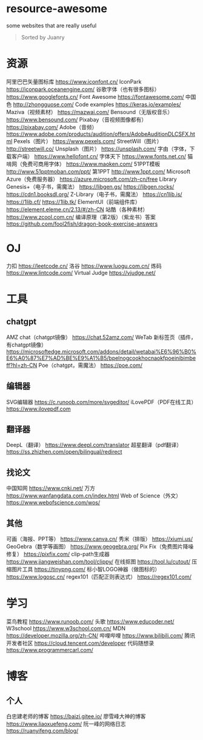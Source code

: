 # resource-awesome
some websites that are really useful 
> Sorted by Juanry
# 资源
阿里巴巴矢量图标库 https://www.iconfont.cn/
IconPark https://iconpark.oceanengine.com/
谷歌字体（也有很多图标） https://www.googlefonts.cn/
Font Awesome https://fontawesome.com/
中国色 http://zhongguose.com/
Code examples https://keras.io/examples/
Maziva（视频素材） https://mazwai.com/
Bensound（无版权音乐） https://www.bensound.com/
Pixabay（音视频图像都有） https://pixabay.com/
Adobe（音频） https://www.adobe.com/products/audition/offers/AdobeAuditionDLCSFX.html
Pexels（图片） https://www.pexels.com/
StreetWill（图片） http://streetwill.co/
Unsplash（图片） https://unsplash.com/
字由（字体，下载客户端） https://www.hellofont.cn/
字体天下 https://www.fonts.net.cn/ 
猫啃网（免费可商用字体） https://www.maoken.com/ 
51PPT模板 http://www.51pptmoban.com/ppt/
第1PPT http://www.1ppt.com/
Microsoft Azure（免费服务器） https://azure.microsoft.com/zh-cn/free
Library Genesis+（电子书，需魔法） https://libgen.gs/ 
                                                    https://libgen.rocks/
                                                    https://cdn1.booksdl.org/
Z-Library（电子书，需魔法） https://cn1lib.is/
                                         https://1lib.cf/
                                         https://1lib.tk/
ElementUI（前端组件库） https://element.eleme.cn/2.13/#/zh-CN
站酷（各种素材） https://www.zcool.com.cn/
编译原理（第2版）（紫龙书）答案 https://github.com/fool2fish/dragon-book-exercise-answers

# OJ
力扣 https://leetcode.cn/
洛谷 https://www.luogu.com.cn/
炼码 https://www.lintcode.com/
Virtual Judge https://vjudge.net/

# 工具
## chatgpt
AMZ chat（chatgpt镜像） https://chat.52amz.com/
WeTab 新标签页（插件，有chatgpt镜像） https://microsoftedge.microsoft.com/addons/detail/wetabai%E6%96%B0%E6%A0%87%E7%AD%BE%E9%A1%B5/bpelnogcookhocnaokfpoeinibimbeff?hl=zh-CN
Poe（chatgpt，需魔法） https://poe.com/
## 编辑器
SVG编辑器 https://c.runoob.com/more/svgeditor/
iLovePDF（PDF在线工具） https://www.ilovepdf.com 
## 翻译器
DeepL（翻译） https://www.deepl.com/translator
超星翻译（pdf翻译） https://ss.zhizhen.com/open/bilingual/redirect
## 找论文
中国知网 https://www.cnki.net/
万方 https://www.wanfangdata.com.cn/index.html
Web of Science（外文） https://www.webofscience.com/wos/
## 其他
可画（海报、PPT等） https://www.canva.cn/
秀米（排版） https://xiumi.us/
GeoGebra（数学等画图） https://www.geogebra.org/
Pix Fix（免费图片降噪修复） https://pixfix.com/ 
clip-path生成器 https://www.jiangweishan.com/tool/clippy/
在线抠图 https://tool.lu/cutout/
压缩图片工具 https://tinypng.com/
标小智LOGO神器（做图标的） https://www.logosc.cn/
regex101（匹配正则表达式） https://regex101.com/

# 学习
菜鸟教程 https://www.runoob.com/
头歌 https://www.educoder.net/
W3school https://www.w3school.com.cn/
MDN https://developer.mozilla.org/zh-CN/
哔哩哔哩 https://www.bilibili.com/
腾讯开发者社区 https://cloud.tencent.com/developer
代码随想录 https://www.programmercarl.com/
# 博客
## 个人
白忠建老师的博客 https://baizj.gitee.io/
廖雪峰大神的博客 https://www.liaoxuefeng.com/
阮一峰的网络日志 https://ruanyifeng.com/blog/
